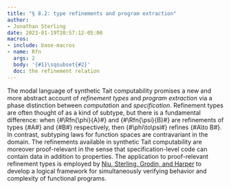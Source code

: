```yaml
---
title: "§ 8.2: type refinements and program extraction"
author:
- Jonathan Sterling
date: 2023-01-19T20:57:12-05:00
macros: 
- include: base-macros
- name: Rfn
  args: 2
  body: '{#1}\sqsubset{#2}'
  doc: the refinement relation
---
```


The modal language of synthetic Tait computability promises a new and more abstract account of *refinement types* and *program extraction* via a phase distinction between *computation* and *specification*. Refinement types are often thought of as a kind of subtype, but there is a fundamental difference: when {#\Rfn{\phi}{A}#} and {#\Rfn{\psi}{B}#} are refinements of types {#A#} and {#B#} respectively, then {#\phi\to\psi#} refines {#A\to B#}. In contrast, subtyping laws for function spaces are contravariant in the domain. The refinements available in synthetic Tait computability are moreover proof-relevant in the sense that specification-level code can contain data in addition to properties. The application to proof-relevant refinement types is employed by [Niu, Sterling, Grodin, and Harper](niu-sterling-grodin-harper-2022) to develop a logical framework for simultaneously verifying behavior and complexity of functional programs.
